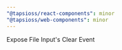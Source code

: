 ```yaml
---
"@tapsioss/react-components": minor
"@tapsioss/web-components": minor
---
```


Expose File Input's Clear Event
  